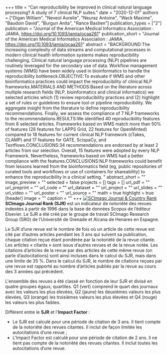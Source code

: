 +++
title = "Can reproducibility be improved in clinical natural language processing? A study of 7 clinical NLP suites."
date = "2020-12-01"
authors = ["Digan William", "Neveol Aurelie", "Neuraz Antoine", "Wack Maxime", "Baudoin David", "Burgun Anita", "Rance Bastien"]
publication_types = ["2"]
publication = "Journal of the American Medical Informatics Association : JAMIA, https://doi.org/10.1093/jamia/ocaa261"
publication_short = "Journal of the American Medical Informatics Association : JAMIA, https://doi.org/10.1093/jamia/ocaa261"
abstract = "BACKGROUND:The increasing complexity of data streams and computational processes in modern clinical health information systems makes reproducibility challenging. Clinical natural language processing (NLP) pipelines are routinely leveraged for the secondary use of data. Workflow management systems (WMS) have been widely used in bioinformatics to handle the reproducibility bottleneck.OBJECTIVE:To evaluate if WMS and other bioinformatics practices could impact the reproducibility of clinical NLP frameworks.MATERIALS AND METHODS:Based on the literature across multiple research fields (NLP, bioinformatics and clinical informatics) we selected articles which (1) review reproducibility practices and (2) highlight a set of rules or guidelines to ensure tool or pipeline reproducibility. We aggregate insight from the literature to define reproducibility recommendations. Finally, we assess the compliance of 7 NLP frameworks to the recommendations.RESULTS:We identified 40 reproducibility features from 8 selected articles. Frameworks based on WMS match more than 50% of features (26 features for LAPPS Grid, 22 features for OpenMinted) compared to 18 features for current clinical NLP framework (cTakes, CLAMP) and 17 features for GATE, ScispaCy, and Textflows.CONCLUSIONS:34 recommendations are endorsed by at least 2 articles from our selection. Overall, 15 features were adopted by every NLP Framework. Nevertheless, frameworks based on WMS had a better compliance with the features.CONCLUSIONS:NLP frameworks could benefit from lessons learned from the bioinformatics field (eg, public repositories of curated tools and workflows or use of containers for shareability) to enhance the reproducibility in a clinical setting. "
abstract_short = ""
image_preview = ""
selected = false
projects = []
tags = []
url_pdf = ""
url_preprint = ""
url_code = ""
url_dataset = ""
url_project = ""
url_slides = ""
url_video = ""
url_poster = ""
url_source = ""
math = true
highlight = true
[header]
image = ""
caption = ""
+++
<a href="https://www.scimagojr.com/journalsearch.php?q=23600&amp;tip=sid&amp;exact=no" title="SCImago Journal &amp; Country Rank"><img border="0" src="https://www.scimagojr.com/journal_img.php?id=23600" alt="SCImago Journal &amp; Country Rank"  /></a>
**SCImago Journal Rank (SJR)** est un indicateur de notoriété des revues indexées à partir de 1996 dans la base de données Scopus de l’éditeur Elsevier. Le SJR a été créé par le groupe de travail SCImago Research Group (SRG) de l’Université de Grenade et Alcana de Henares en Espagne.  
  
Le SJR d’une revue est le nombre de fois où un article de cette revue est cité par d’autres articles pendant les 3 ans qui suivent sa publication, chaque citation reçue étant pondérée par la notoriété de la revue citante. Les articles « citants » sont issus d’autres revues et de la revue notée. Les citations d’articles de la revue par des articles de cette même revue (on parle d’autocitations) sont ainsi incluses dans le calcul du SJR, mais dans une limite de 35 %. Dans le calcul du SJR, le nombre de citations reçues par une revue est rapporté au nombre d’articles publiés par la revue au cours des 3 années qui précèdent.  
  
L'ensemble des revues a été classé en fonction de leur SJR et divisé en quatre groupes égaux, quartiles. Q1 (vert) comprend le quart des journaux avec les valeurs les plus élevées, Q2 (jaune) les deuxièmes valeurs les plus élevées, Q3 (orange) les troisièmes valeurs les plus élevées et Q4 (rouge) les valeurs les plus faibles.  
  
Différent entre le **SJR** et l'**Impact Factor** :  
- Le SJR est calculé pour une période de citation de 3 ans. Il tient compte de la notoriété des revues citantes. Il inclut de façon limitée les autocitations d’une revue ;  
- L'Impact Factor est calculé pour une période de citation de 2 ans. Il ne tient pas compte de la notoriété des revues citantes. Il inclut toutes les autocitations d’une revue.
